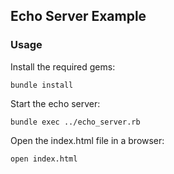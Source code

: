 ## Echo Server Example

### Usage

Install the required gems:

```shell
bundle install
```

Start the echo server:

```shell
bundle exec ../echo_server.rb
```

Open the index.html file in a browser:

```shell
open index.html
```
